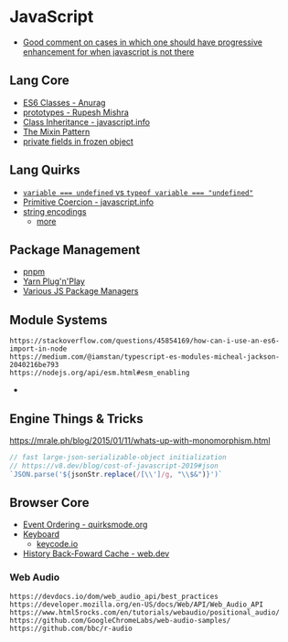 # JavaScript

- [Good comment on cases in which one should have progressive enhancement for when javascript is not there](https://www.reddit.com/r/webdev/comments/48z7jz/do_you_take_into_account_those_who_disable/d0nxftd/)

## Lang Core

- [ES6 Classes - Anurag](https://medium.com/beginners-guide-to-mobile-web-development/super-and-extends-in-javascript-es6-understanding-the-tough-parts-6120372d3420)
- [prototypes - Rupesh Mishra](https://medium.com/better-programming/prototypes-in-javascript-5bba2990e04b)
- [Class Inheritance - javascript.info](https://javascript.info/class-inheritance)
- [The Mixin Pattern](https://javascript.info/mixins)
- [private fields in frozen object](https://github.com/tc39/proposal-private-fields/issues/69#issuecomment-636325319)

## Lang Quirks

- [`variable === undefined` vs `typeof variable === "undefined"`](https://stackoverflow.com/questions/4725603/variable-undefined-vs-typeof-variable-undefined)
- [Primitive Coercion - javascript.info](https://javascript.info/object-toprimitive)
- [string encodings](https://kevin.burke.dev/kevin/node-js-string-encoding/)
  - [more](https://dmitripavlutin.com/what-every-javascript-developer-should-know-about-unicode/)

## Package Management

- [pnpm](https://pnpm.js.org/en/motivation)
- [Yarn Plug'n'Play](https://yarnpkg.com/features/pnp)
- [Various JS Package Managers](https://medium.com/@Andrew_Mc/yarn-pnp-npm-tink-and-pnpm-oh-my-720d02221b4b)

## Module Systems

```text
https://stackoverflow.com/questions/45854169/how-can-i-use-an-es6-import-in-node
https://medium.com/@iamstan/typescript-es-modules-micheal-jackson-2040216be793
https://nodejs.org/api/esm.html#esm_enabling
```

- [](https://blog.sindresorhus.com/get-ready-for-esm-aa53530b3f77)

## Engine Things & Tricks

https://mrale.ph/blog/2015/01/11/whats-up-with-monomorphism.html


```javascript
// fast large-json-serializable-object initialization
// https://v8.dev/blog/cost-of-javascript-2019#json
`JSON.parse('${jsonStr.replace(/[\\']/g, "\\$&")}')`
```

## Browser Core

- [Event Ordering - quirksmode.org](https://www.quirksmode.org/js/events_order.html#link4)
- [Keyboard](https://developer.mozilla.org/en-US/docs/Web/API/KeyboardEvent/key/Key_Values)
  - [keycode.io](https://keycode.info/)
- [History Back-Foward Cache - web.dev](https://web.dev/bfcache/#always-close-open-connections-before-the-user-navigates-away)

### Web Audio

```text
https://devdocs.io/dom/web_audio_api/best_practices
https://developer.mozilla.org/en-US/docs/Web/API/Web_Audio_API
https://www.html5rocks.com/en/tutorials/webaudio/positional_audio/
https://github.com/GoogleChromeLabs/web-audio-samples/
https://github.com/bbc/r-audio
```